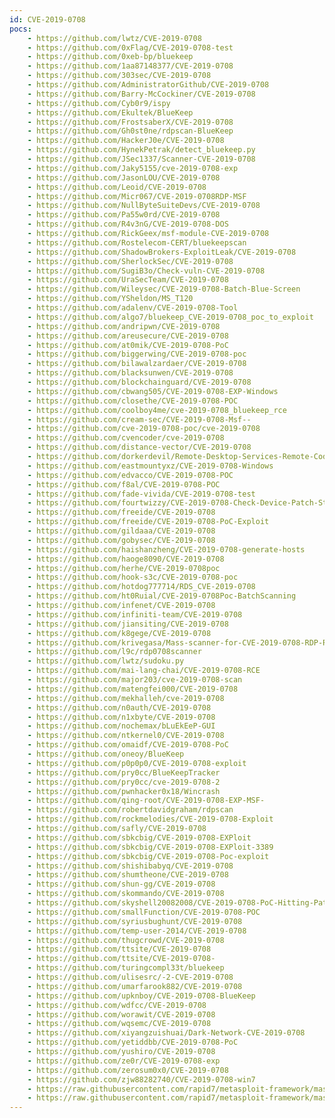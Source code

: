 ```yaml
---
id: CVE-2019-0708
pocs:
    - https://github.com/lwtz/CVE-2019-0708
    - https://github.com/0xFlag/CVE-2019-0708-test
    - https://github.com/0xeb-bp/bluekeep
    - https://github.com/1aa87148377/CVE-2019-0708
    - https://github.com/303sec/CVE-2019-0708
    - https://github.com/AdministratorGithub/CVE-2019-0708
    - https://github.com/Barry-McCockiner/CVE-2019-0708
    - https://github.com/Cyb0r9/ispy
    - https://github.com/Ekultek/BlueKeep
    - https://github.com/FrostsaberX/CVE-2019-0708
    - https://github.com/Gh0st0ne/rdpscan-BlueKeep
    - https://github.com/HackerJ0e/CVE-2019-0708
    - https://github.com/HynekPetrak/detect_bluekeep.py
    - https://github.com/JSec1337/Scanner-CVE-2019-0708
    - https://github.com/Jaky5155/cve-2019-0708-exp
    - https://github.com/JasonLOU/CVE-2019-0708
    - https://github.com/Leoid/CVE-2019-0708
    - https://github.com/Micr067/CVE-2019-0708RDP-MSF
    - https://github.com/NullByteSuiteDevs/CVE-2019-0708
    - https://github.com/Pa55w0rd/CVE-2019-0708
    - https://github.com/R4v3nG/CVE-2019-0708-DOS
    - https://github.com/RickGeex/msf-module-CVE-2019-0708
    - https://github.com/Rostelecom-CERT/bluekeepscan
    - https://github.com/ShadowBrokers-ExploitLeak/CVE-2019-0708
    - https://github.com/SherlockSec/CVE-2019-0708
    - https://github.com/SugiB3o/Check-vuln-CVE-2019-0708
    - https://github.com/UraSecTeam/CVE-2019-0708
    - https://github.com/Wileysec/CVE-2019-0708-Batch-Blue-Screen
    - https://github.com/YSheldon/MS_T120
    - https://github.com/adalenv/CVE-2019-0708-Tool
    - https://github.com/algo7/bluekeep_CVE-2019-0708_poc_to_exploit
    - https://github.com/andripwn/CVE-2019-0708
    - https://github.com/areusecure/CVE-2019-0708
    - https://github.com/at0mik/CVE-2019-0708-PoC
    - https://github.com/biggerwing/CVE-2019-0708-poc
    - https://github.com/bilawalzardaer/CVE-2019-0708
    - https://github.com/blacksunwen/CVE-2019-0708
    - https://github.com/blockchainguard/CVE-2019-0708
    - https://github.com/cbwang505/CVE-2019-0708-EXP-Windows
    - https://github.com/closethe/CVE-2019-0708-POC
    - https://github.com/coolboy4me/cve-2019-0708_bluekeep_rce
    - https://github.com/cream-sec/CVE-2019-0708-Msf--
    - https://github.com/cve-2019-0708-poc/cve-2019-0708
    - https://github.com/cvencoder/cve-2019-0708
    - https://github.com/distance-vector/CVE-2019-0708
    - https://github.com/dorkerdevil/Remote-Desktop-Services-Remote-Code-Execution-Vulnerability-CVE-2019-0708-
    - https://github.com/eastmountyxz/CVE-2019-0708-Windows
    - https://github.com/edvacco/CVE-2019-0708-POC
    - https://github.com/f8al/CVE-2019-0708-POC
    - https://github.com/fade-vivida/CVE-2019-0708-test
    - https://github.com/fourtwizzy/CVE-2019-0708-Check-Device-Patch-Status
    - https://github.com/freeide/CVE-2019-0708
    - https://github.com/freeide/CVE-2019-0708-PoC-Exploit
    - https://github.com/gildaaa/CVE-2019-0708
    - https://github.com/gobysec/CVE-2019-0708
    - https://github.com/haishanzheng/CVE-2019-0708-generate-hosts
    - https://github.com/haoge8090/CVE-2019-0708
    - https://github.com/herhe/CVE-2019-0708poc
    - https://github.com/hook-s3c/CVE-2019-0708-poc
    - https://github.com/hotdog777714/RDS_CVE-2019-0708
    - https://github.com/ht0Ruial/CVE-2019-0708Poc-BatchScanning
    - https://github.com/infenet/CVE-2019-0708
    - https://github.com/infiniti-team/CVE-2019-0708
    - https://github.com/jiansiting/CVE-2019-0708
    - https://github.com/k8gege/CVE-2019-0708
    - https://github.com/krivegasa/Mass-scanner-for-CVE-2019-0708-RDP-RCE-Exploit
    - https://github.com/l9c/rdp0708scanner
    - https://github.com/lwtz/sudoku.py
    - https://github.com/mai-lang-chai/CVE-2019-0708-RCE
    - https://github.com/major203/cve-2019-0708-scan
    - https://github.com/matengfei000/CVE-2019-0708
    - https://github.com/mekhalleh/cve-2019-0708
    - https://github.com/n0auth/CVE-2019-0708
    - https://github.com/n1xbyte/CVE-2019-0708
    - https://github.com/nochemax/bLuEkEeP-GUI
    - https://github.com/ntkernel0/CVE-2019-0708
    - https://github.com/omaidf/CVE-2019-0708-PoC
    - https://github.com/oneoy/BlueKeep
    - https://github.com/p0p0p0/CVE-2019-0708-exploit
    - https://github.com/pry0cc/BlueKeepTracker
    - https://github.com/pry0cc/cve-2019-0708-2
    - https://github.com/pwnhacker0x18/Wincrash
    - https://github.com/qing-root/CVE-2019-0708-EXP-MSF-
    - https://github.com/robertdavidgraham/rdpscan
    - https://github.com/rockmelodies/CVE-2019-0708-Exploit
    - https://github.com/safly/CVE-2019-0708
    - https://github.com/sbkcbig/CVE-2019-0708-EXPloit
    - https://github.com/sbkcbig/CVE-2019-0708-EXPloit-3389
    - https://github.com/sbkcbig/CVE-2019-0708-Poc-exploit
    - https://github.com/shishibabyq/CVE-2019-0708
    - https://github.com/shumtheone/CVE-2019-0708
    - https://github.com/shun-gg/CVE-2019-0708
    - https://github.com/skommando/CVE-2019-0708
    - https://github.com/skyshell20082008/CVE-2019-0708-PoC-Hitting-Path
    - https://github.com/smallFunction/CVE-2019-0708-POC
    - https://github.com/syriusbughunt/CVE-2019-0708
    - https://github.com/temp-user-2014/CVE-2019-0708
    - https://github.com/thugcrowd/CVE-2019-0708
    - https://github.com/ttsite/CVE-2019-0708
    - https://github.com/ttsite/CVE-2019-0708-
    - https://github.com/turingcompl33t/bluekeep
    - https://github.com/ulisesrc/-2-CVE-2019-0708
    - https://github.com/umarfarook882/CVE-2019-0708
    - https://github.com/upknboy/CVE-2019-0708-BlueKeep
    - https://github.com/wdfcc/CVE-2019-0708
    - https://github.com/worawit/CVE-2019-0708
    - https://github.com/wqsemc/CVE-2019-0708
    - https://github.com/xiyangzuishuai/Dark-Network-CVE-2019-0708
    - https://github.com/yetiddbb/CVE-2019-0708-PoC
    - https://github.com/yushiro/CVE-2019-0708
    - https://github.com/ze0r/CVE-2019-0708-exp
    - https://github.com/zerosum0x0/CVE-2019-0708
    - https://github.com/zjw88282740/CVE-2019-0708-win7
    - https://raw.githubusercontent.com/rapid7/metasploit-framework/master/modules/auxiliary/scanner/rdp/cve_2019_0708_bluekeep.rb
    - https://raw.githubusercontent.com/rapid7/metasploit-framework/master/modules/exploits/windows/rdp/cve_2019_0708_bluekeep_rce.rb
---
```

